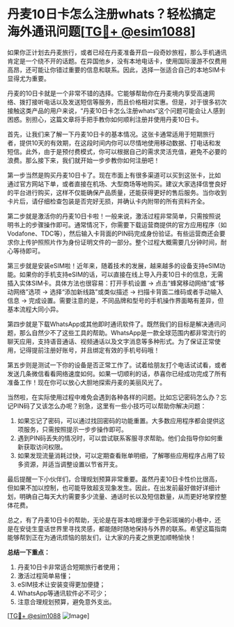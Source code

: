 # 丹麦10日卡怎么注册whats？轻松搞定海外通讯问题[[TG💪+ @esim1088](https://t.me/s/esim1088)]

如果你正计划去丹麦旅行，或者已经在丹麦准备开启一段奇妙旅程，那么手机通讯肯定是一个绕不开的话题。在异国他乡，没有本地电话卡，使用国际漫游不仅费用高昂，还可能让你错过重要的信息和联系。因此，选择一张适合自己的本地SIM卡显得尤为重要。

丹麦的10日卡就是一个非常不错的选择。它能够帮助你在丹麦境内享受高速网络、拨打接听电话以及发送短信等服务，而且价格相对实惠。但是，对于很多初次接触这类产品的用户来说，“丹麦10日卡怎么注册whats”这个问题可能会让人感到困惑。别担心，这篇文章将手把手教你如何顺利注册并使用丹麦10日卡。

首先，让我们来了解一下丹麦10日卡的基本情况。这张卡通常适用于短期旅行者，提供10天的有效期，在这段时间内你可以尽情地使用移动数据、打电话和发短信。此外，由于是预付费模式，你可以根据自己的需求灵活充值，避免不必要的浪费。那么接下来，我们就开始一步步教你如何注册吧！

第一步当然是购买丹麦10日卡了。现在市面上有很多渠道可以买到这张卡，比如通过官方网站下单，或者直接在机场、大型商场等地购买。建议大家选择信誉良好的平台进行购买，这样不仅能确保产品质量，还能获得更好的售后服务。当你收到卡片后，请仔细检查包装是否完好无损，并确认卡内附带的所有资料齐全。

第二步就是激活你的丹麦10日卡啦！一般来说，激活过程非常简单，只需按照说明书上的步骤操作即可。通常情况下，你需要下载运营商提供的官方应用程序（如Vodafone、TDC等），然后输入卡背面的PIN码完成身份验证。有些运营商还会要求你上传护照照片作为身份证明文件的一部分。整个过程大概需要几分钟时间，耐心等待即可。

第三步就是安装eSIM啦！近年来，随着技术的发展，越来越多的设备支持eSIM功能。如果你的手机支持eSIM的话，可以直接在线上导入丹麦10日卡的信息，无需插入实体SIM卡。具体方法也很容易：打开手机设置 -> 点击“蜂窝移动网络”或“移动网络”选项 -> 选择“添加新线路”或类似描述 -> 扫描卡背面二维码或者手动输入信息 -> 完成设置。需要注意的是，不同品牌和型号的手机操作界面略有差异，但基本流程大同小异。

第四步就是下载WhatsApp或其他即时通讯软件了。既然我们的目标是解决通讯问题，那么自然少不了这些工具的帮助。WhatsApp是一款全球范围内都非常流行的聊天应用，支持语音通话、视频通话以及文字消息等多种形式。为了保证正常使用，记得提前注册好账号，并且绑定有效的手机号码哦！

第五步则是测试一下你的设备是否正常工作了。试着给朋友打个电话试试看，或者发送几条微信看看网络速度如何。如果一切顺利的话，恭喜你已经成功完成了所有准备工作！现在你可以放心大胆地探索丹麦的美丽风光了。

当然啦，在实际使用过程中难免会遇到各种各样的问题。比如忘记密码怎么办？忘记PIN码了又该怎么办呢？别急，这里有一些小技巧可以帮助你解决问题：

1. 如果忘记了密码，可以通过找回密码的功能重置。大多数应用程序都会提供这项服务，只需按照提示一步步操作即可。
2. 遇到PIN码丢失的情况时，可以尝试联系客服寻求帮助。他们会指导你如何重新获取访问权限。
3. 如果发现流量消耗过快，可以定期查看账单明细，了解哪些应用程序占用了较多资源，并适当调整设置以节省开支。

最后提醒一下小伙伴们，合理规划预算非常重要。虽然丹麦10日卡性价比很高，但如果不加以控制，也可能导致超支现象发生。因此，在出发前最好做好详细计划，明确自己每天大约需要多少流量、通话时长以及短信数量，从而更好地掌控整体花费。

总之，有了丹麦10日卡的帮助，无论是在哥本哈根漫步于色彩斑斓的小巷中，还是在安徒生童话世界里寻找灵感，都能随时随地保持与外界的联系。希望这篇指南能够帮到正在为通讯烦恼的朋友们，让大家的丹麦之旅更加顺畅愉快！

**总结一下重点：**
1. 丹麦10日卡非常适合短期旅行者使用；
2. 激活过程简单易懂；
3. eSIM技术让安装变得更加便捷；
4. WhatsApp等通讯软件必不可少；
5. 注意合理规划预算，避免意外支出。

[[TG💪+ @esim1088](https://t.me/s/esim1088) ![Image](https://i.postimg.cc/4NQfJmqS/Snipaste-2025-05-13-00-14-12.png)]
